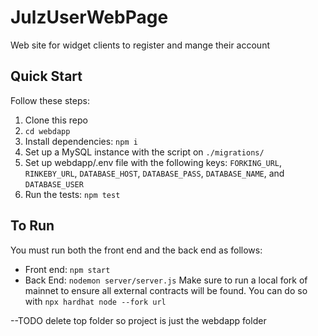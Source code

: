 # JulzUserWebPage
Web site for widget clients to register and mange their account

## Quick Start
Follow these steps:
1. Clone this repo
2.  ```cd webdapp```
3. Install dependencies: ```npm i```
4. Set up a MySQL instance with the script on `./migrations/`
5. Set up webdapp/.env file with the following keys: 
    `FORKING_URL`, 
    `RINKEBY_URL`,
    `DATABASE_HOST`,
    `DATABASE_PASS`,
    `DATABASE_NAME`, and
    `DATABASE_USER` 
6. Run the tests: ```npm test``` 

## To Run
You must run both the front end and the back end as follows:
* Front end:   ```npm start```
* Back End: ```nodemon server/server.js```
Make sure to run a local fork of mainnet to ensure all external contracts will be found. You can do so with `npx hardhat node --fork url`

--TODO delete top folder so project is just the webdapp folder